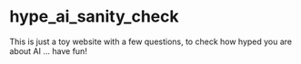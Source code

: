 # hype_ai_sanity_check
This is just a toy website with a few questions, to check how hyped you are about AI ... have fun!
